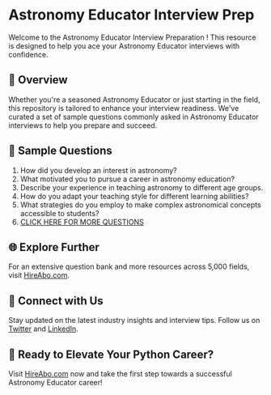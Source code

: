 # Astronomy Educator Interview Prep

Welcome to the Astronomy Educator Interview Preparation ! This resource is designed to help you ace your Astronomy Educator interviews with confidence.

## 🚀 Overview

Whether you're a seasoned Astronomy Educator or just starting in the field, this repository is tailored to enhance your interview readiness. We've curated a set of sample questions commonly asked in Astronomy Educator interviews to help you prepare and succeed.

## 📝 Sample Questions

1. How did you develop an interest in astronomy?
2. What motivated you to pursue a career in astronomy education?
3. Describe your experience in teaching astronomy to different age groups.
4. How do you adapt your teaching style for different learning abilities?
5. What strategies do you employ to make complex astronomical concepts accessible to students?
6. [CLICK HERE FOR MORE QUESTIONS](https://hireabo.com/job/5_4_7/Astronomy%20Educator)

## 🌐 Explore Further

For an extensive question bank and more resources across 5,000 fields, visit [HireAbo.com](https://www.hireabo.com).

## 📱 Connect with Us

Stay updated on the latest industry insights and interview tips. Follow us on [Twitter](https://twitter.com/hireabo) and [LinkedIn](https://www.linkedin.com/in/hire-abo-3609972a8/).

## 🚀 Ready to Elevate Your Python Career?

Visit [HireAbo.com](https://www.hireabo.com) now and take the first step towards a successful Astronomy Educator career!